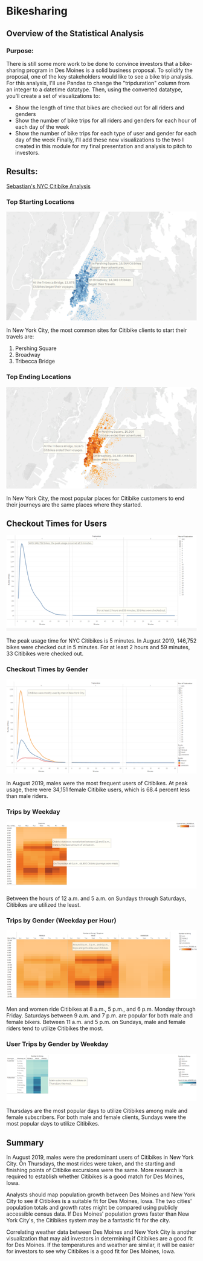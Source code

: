 # Bikesharing

## Overview of the Statistical Analysis

### Purpose:

There is still some more work to be done to convince investors that a bike-sharing program in Des Moines is a solid business proposal. To solidify the proposal, one of the key stakeholders would like to see a bike trip analysis. For this analysis, I'll use Pandas to change the "tripduration" column from an integer to a datetime datatype. Then, using the converted datatype, you’ll create a set of visualizations to:
 - Show the length of time that bikes are checked out for all riders and genders
 - Show the number of bike trips for all riders and genders for each hour of each day of the week
 - Show the number of bike trips for each type of user and gender for each day of the week
Finally, I’ll add these new visualizations to the two I created in this module for my final presentation and analysis to pitch to investors.

## Results:

[Sebastian's NYC Citibike Analysis](https://public.tableau.com/app/profile/sebastian.scholl/viz/NYC_CitiBike_Challenge_Trip_Analysis_16444545557670/NYCCitibikeStory?publish=yes "Sebastian's NYC Citibike Analysis")

### Top Starting Locations
![Top_Starting_Locations](https://github.com/Sebjet24/Bikesharing/blob/main/Resources/Top_Starting_Locations.PNG)

In New York City, the most common sites for Citibike clients to start their travels are:
1. Pershing Square
2. Broadway
3. Tribecca Bridge

### Top Ending Locations
![Top_Ending_Locations](https://github.com/Sebjet24/Bikesharing/blob/main/Resources/Top_Ending_Locations.PNG)

In New York City, the most popular places for Citibike customers to end their journeys are the same places where they started.

## Checkout Times for Users
![Checkout_Times_for_Users](https://github.com/Sebjet24/Bikesharing/blob/main/Resources/Checkout_Times_for_Users.PNG)

The peak usage time for NYC Citibikes is 5 minutes. In August 2019, 146,752 bikes were checked out in 5 minutes. For at least 2 hours and 59 minutes, 33 Citibikes were checked out.

### Checkout Times by Gender
![Checkout_Times_by_Gender](https://github.com/Sebjet24/Bikesharing/blob/main/Resources/Checkout_Times_by_Gender.PNG)

In August 2019, males were the most frequent users of Citibikes. At peak usage, there were 34,151 female Citibike users, which is 68.4 percent less than male riders.

### Trips by Weekday
![Trips_by_Weekday](https://github.com/Sebjet24/Bikesharing/blob/main/Resources/Trips_by_Weekday.PNG)

Between the hours of 12 a.m. and 5 a.m. on Sundays through Saturdays, Citibikes are utilized the least.

### Trips by Gender (Weekday per Hour)
![Trips_by_Gender_(Weekday_per_Hour)](https://github.com/Sebjet24/Bikesharing/blob/main/Resources/Trips_by_Gender_(Weekday_per_Hour).PNG)

Men and women ride Citibikes at 8 a.m., 5 p.m., and 6 p.m. Monday through Friday. Saturdays between 9 a.m. and 7 p.m. are popular for both male and female bikers. Between 11 a.m. and 5 p.m. on Sundays, male and female riders tend to utilize Citibikes the most.

### User Trips by Gender by Weekday
![User_Trips_by_Gender_by_Weekday](https://github.com/Sebjet24/Bikesharing/blob/main/Resources/User_Trips_by_Gender_by_Weekday.PNG)

Thursdays are the most popular days to utilize Citibikes among male and female subscribers. For both male and female clients, Sundays were the most popular days to utilize Citibikes.

## Summary
In August 2019, males were the predominant users of Citibikes in New York City. On Thursdays, the most rides were taken, and the starting and finishing points of Citibike excursions were the same. More research is required to establish whether Citibikes is a good match for Des Moines, Iowa.

Analysts should map population growth between Des Moines and New York City to see if Citibikes is a suitable fit for Des Moines, Iowa. The two cities' population totals and growth rates might be compared using publicly accessible census data. If Des Moines' population grows faster than New York City's, the Citibikes system may be a fantastic fit for the city.

Correlating weather data between Des Moines and New York City is another visualization that may aid investors in determining if Citibikes are a good fit for Des Moines. If the temperatures and weather are similar, it will be easier for investors to see why Citibikes is a good fit for Des Moines, Iowa.
